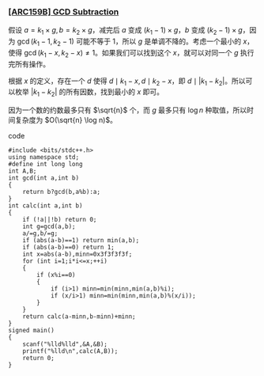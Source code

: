 ### [[ARC159B] GCD Subtraction ](https://www.luogu.com.cn/problem/AT_arc159_b)

假设 $a=k_1 \times g,b=k_2 \times g$，减完后 $a$ 变成 $(k_1-1) \times g$，$b$ 变成 $(k_2-1) \times g$，因为 $\gcd(k_1-1,k_2-1)$ 可能不等于 $1$，所以 $g$ 是单调不降的。考虑一个最小的 $x$，使得 $\gcd(k_1-x,k_2-x) \neq 1$。如果我们可以找到这个 $x$，就可以对同一个 $g$ 执行完所有操作。

根据 $x$ 的定义，存在一个 $d$ 使得 $d \mid k_1-x,d \mid k_2-x$，即 $d \mid |k_1-k_2|$。所以可以枚举 $|k_1-k_2|$ 的所有因数，找到最小的 $x$ 即可。

因为一个数的约数最多只有 $\sqrt{n}$ 个，而 $g$ 最多只有 $\log n$ 种取值，所以时间复杂度为 $O(\sqrt{n} \log n)$。

code
```
#include <bits/stdc++.h>
using namespace std;
#define int long long 
int A,B;
int gcd(int a,int b)
{
    return b?gcd(b,a%b):a;
}
int calc(int a,int b)
{
    if (!a||!b) return 0;
    int g=gcd(a,b);
    a/=g,b/=g;
    if (abs(a-b)==1) return min(a,b);
    if (abs(a-b)==0) return 1;
    int x=abs(a-b),minn=0x3f3f3f3f;
    for (int i=1;i*i<=x;++i)
    {
        if (x%i==0)
        {
            if (i>1) minn=min(minn,min(a,b)%i);
            if (x/i>1) minn=min(minn,min(a,b)%(x/i));
        }
    }
    return calc(a-minn,b-minn)+minn;
}
signed main()
{
    scanf("%lld%lld",&A,&B);
    printf("%lld\n",calc(A,B));
    return 0;
}
```
